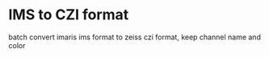 # IMS to CZI format
batch convert imaris ims format to zeiss czi format, keep channel name and color
